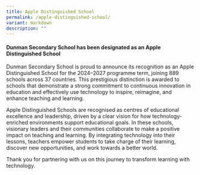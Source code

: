 ```yaml
---
title: Apple Distinguished School
permalink: /apple-distinguished-school/
variant: markdown
description: ""
---
```

#### Dunman Secondary School has been designated as an Apple Distinguished School

Dunman Secondary School is proud to announce its recognition as an Apple Distinguished School for the 2024–2027 programme term, joining 889 schools across 37 countries. This prestigious distinction is awarded to schools that demonstrate a strong commitment to continuous innovation in education and effectively use technology to inspire, reimagine, and enhance teaching and learning. 

Apple Distinguished Schools are recognised as centres of educational excellence and leadership, driven by a clear vision for how technology-enriched environments support educational goals. In these schools, visionary leaders and their communities collaborate to make a positive impact on teaching and learning. By integrating technology into their lessons, teachers empower students to take charge of their learning, discover new opportunities, and work towards a better world.

Thank you for partnering with us on this journey to transform learning with technology.